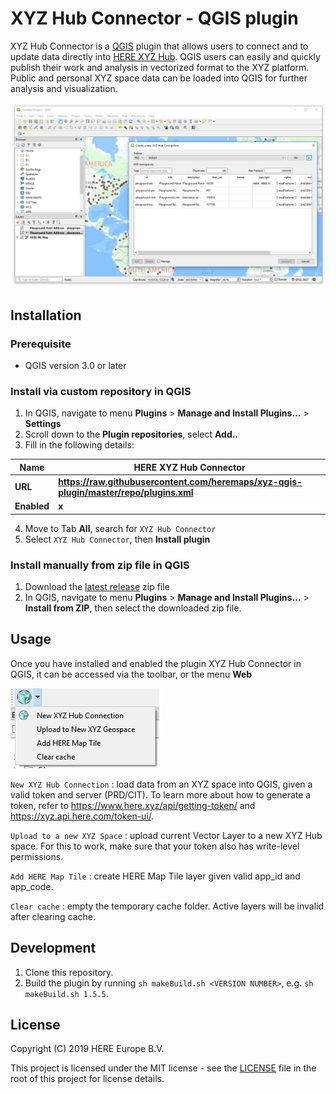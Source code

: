 # XYZ Hub Connector - QGIS plugin


XYZ Hub Connector is a [QGIS](https://www.qgis.org) plugin that allows users to connect and to update data directly into [HERE XYZ Hub](https://www.here.xyz/). QGIS users can easily and quickly publish their work and analysis in vectorized format to the XYZ platform. Public and personal XYZ space data can be loaded into QGIS for further analysis and visualization.

![new connection](res/new-connection.png)

## Installation

### Prerequisite

* QGIS version 3.0 or later

### Install via custom repository in QGIS

1. In QGIS, navigate to menu **Plugins** > **Manage and Install Plugins...** > **Settings**
2. Scroll down to the **Plugin repositories**, select **Add..**
3. Fill in the following details:

<b>

Name | HERE XYZ Hub Connector
-|-
URL | https://raw.githubusercontent.com/heremaps/xyz-qgis-plugin/master/repo/plugins.xml
Enabled | x

</b>


4. Move to Tab **All**, search for `XYZ Hub Connector`
5. Select `XYZ Hub Connector`, then **Install plugin**

### Install manually from zip file in QGIS

1. Download the [latest release](https://github.com/heremaps/xyz-qgis-plugin/releases) zip file
2. In QGIS, navigate to menu **Plugins** > **Manage and Install Plugins...** > **Install from ZIP**, then select the downloaded zip file.

## Usage

Once you have installed and enabled the plugin XYZ Hub Connector in QGIS, it can be accessed via the toolbar, or the menu **Web**

![toolbar](res/toolbar.png)

`New XYZ Hub Connection` : load data from an XYZ space into QGIS, given a valid token and server (PRD/CIT). To learn more about how to generate a token, refer to https://www.here.xyz/api/getting-token/ and https://xyz.api.here.com/token-ui/. 

`Upload to a new XYZ Space` : upload current Vector Layer to a new XYZ Hub space. For this to work, make sure that your token also has write-level permissions.

`Add HERE Map Tile` : create HERE Map Tile layer given valid app_id and app_code.

`Clear cache` : empty the temporary cache folder. Active layers will be invalid after clearing cache.


## Development

1. Clone this repository.
2. Build the plugin by running `sh makeBuild.sh <VERSION NUMBER>`,
e.g. `sh makeBuild.sh 1.5.5`.

## License

Copyright (C) 2019 HERE Europe B.V.

This project is licensed under the MIT license - see the [LICENSE](./LICENSE) file in the root of this project for license details.
